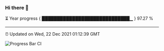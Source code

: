 ### Hi there 👋

⏳ Year progress { █████████████████████████████▁ } 97.27 %

---

⏰ Updated on Wed, 22 Dec 2021 01:12:39 GMT

![Progress Bar CI](https://github.com/ZhaoGui/ZhaoGui/workflows/Progress%20Bar%20CI/badge.svg)
